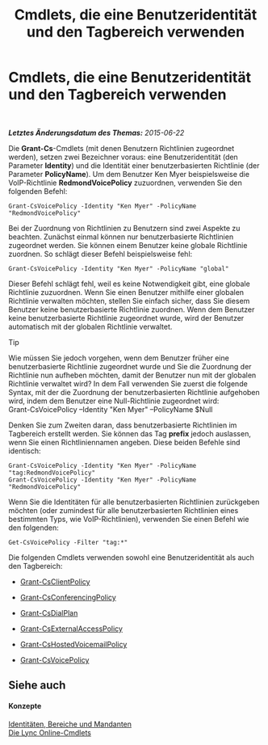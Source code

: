 ﻿---
title: Cmdlets, die eine Benutzeridentität und den Tagbereich verwenden
TOCTitle: Cmdlets, die eine Benutzeridentität und den Tagbereich verwenden
ms:assetid: 344a21b0-5301-4e77-853a-970bb1c11e1d
ms:mtpsurl: https://technet.microsoft.com/de-de/library/Dn362781(v=OCS.15)
ms:contentKeyID: 56269261
ms.date: 06/01/2017
mtps_version: v=OCS.15
ms.translationtype: HT
---

# Cmdlets, die eine Benutzeridentität und den Tagbereich verwenden

 

_**Letztes Änderungsdatum des Themas:** 2015-06-22_

Die **Grant-Cs**-Cmdlets (mit denen Benutzern Richtlinien zugeordnet werden), setzen zwei Bezeichner voraus: eine Benutzeridentität (den Parameter **Identity**) und die Identität einer benutzerbasierten Richtlinie (der Parameter **PolicyName**). Um dem Benutzer Ken Myer beispielsweise die VoIP-Richtlinie **RedmondVoicePolicy** zuzuordnen, verwenden Sie den folgenden Befehl:

    Grant-CsVoicePolicy -Identity "Ken Myer" -PolicyName "RedmondVoicePolicy"

Bei der Zuordnung von Richtlinien zu Benutzern sind zwei Aspekte zu beachten. Zunächst einmal können nur benutzerbasierte Richtlinien zugeordnet werden. Sie können einem Benutzer keine globale Richtlinie zuordnen. So schlägt dieser Befehl beispielsweise fehl:

    Grant-CsVoicePolicy -Identity "Ken Myer" -PolicyName "global"

Dieser Befehl schlägt fehl, weil es keine Notwendigkeit gibt, eine globale Richtlinie zuzuordnen. Wenn Sie einen Benutzer mithilfe einer globalen Richtlinie verwalten möchten, stellen Sie einfach sicher, dass Sie diesem Benutzer keine benutzerbasierte Richtlinie zuordnen. Wenn dem Benutzer keine benutzerbasierte Richtlinie zugeordnet wurde, wird der Benutzer automatisch mit der globalen Richtlinie verwaltet.


> [!TIP]
> Wie müssen Sie jedoch vorgehen, wenn dem Benutzer früher eine benutzerbasierte Richtlinie zugeordnet wurde und Sie die Zuordnung der Richtlinie nun aufheben möchten, damit der Benutzer nun mit der globalen Richtlinie verwaltet wird? In dem Fall verwenden Sie zuerst die folgende Syntax, mit der die Zuordnung der benutzerbasierten Richtlinie aufgehoben wird, indem dem Benutzer eine Null-Richtlinie zugeordnet wird:<BR>Grant-CsVoicePolicy –Identity "Ken Myer" –PolicyName $Null



Denken Sie zum Zweiten daran, dass benutzerbasierte Richtlinien im Tagbereich erstellt werden. Sie können das Tag **prefix** jedoch auslassen, wenn Sie einen Richtliniennamen angeben. Diese beiden Befehle sind identisch:

    Grant-CsVoicePolicy -Identity "Ken Myer" -PolicyName "tag:RedmondVoicePolicy"
    Grant-CsVoicePolicy -Identity "Ken Myer" -PolicyName "RedmondVoicePolicy"

Wenn Sie die Identitäten für alle benutzerbasierten Richtlinien zurückgeben möchten (oder zumindest für alle benutzerbasierten Richtlinien eines bestimmten Typs, wie VoIP-Richtlinien), verwenden Sie einen Befehl wie den folgenden:

    Get-CsVoicePolicy -Filter "tag:*"

Die folgenden Cmdlets verwenden sowohl eine Benutzeridentität als auch den Tagbereich:

  - [Grant-CsClientPolicy](grant-csclientpolicy.md)

  - [Grant-CsConferencingPolicy](grant-csconferencingpolicy.md)

  - [Grant-CsDialPlan](grant-csdialplan.md)

  - [Grant-CsExternalAccessPolicy](grant-csexternalaccesspolicy.md)

  - [Grant-CsHostedVoicemailPolicy](grant-cshostedvoicemailpolicy.md)

  - [Grant-CsVoicePolicy](grant-csvoicepolicy.md)

## Siehe auch

#### Konzepte

[Identitäten, Bereiche und Mandanten](identities-scopes-and-tenants-in-skype-for-business-online.md)  
[Die Lync Online-Cmdlets](the-skype-for-business-online-cmdlets.md)

